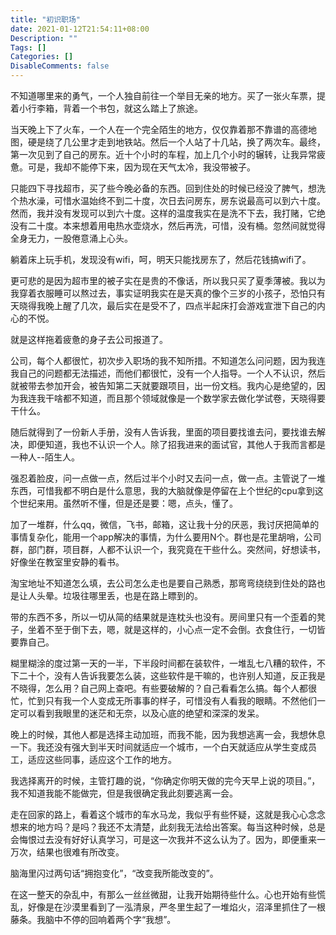 ```yaml
---
title: "初识职场"
date: 2021-01-12T21:54:11+08:00
Description: ""
Tags: []
Categories: []
DisableComments: false
---
```

不知道哪里来的勇气，一个人独自前往一个举目无亲的地方。买了一张火车票，提着小行李箱，背着一个书包，就这么踏上了旅途。

当天晚上下了火车，一个人在一个完全陌生的地方，仅仅靠着那不靠谱的高德地图，硬是绕了几公里才走到地铁站。然后一个人站了十几站，换了两次车。最终，第一次见到了自己的房东。近十个小时的车程，加上几个小时的辗转，让我异常疲惫。可是，我却不能停下来，因为现在天气太冷，我没带被子。

只能四下寻找超市，买了些今晚必备的东西。回到住处的时候已经没了脾气，想洗个热水澡，可惜水温始终不到二十度，次日去问房东，房东说最高可以到六十度。然而，我并没有发现可以到六十度。这样的温度我实在是洗不下去，我打赌，它绝没有二十度。本来想着用电热水壶烧水，然后再洗，可惜，没有桶。忽然间就觉得全身无力，一股倦意涌上心头。

躺着床上玩手机，发现没有wifi，呵，明天只能找房东了，然后花钱搞wifi了。

更可悲的是因为超市里的被子实在是贵的不像话，所以我只买了夏季薄被。我以为我穿着衣服睡可以熬过去，事实证明我实在是天真的像个三岁的小孩子，恐怕只有天晓得我晚上醒了几次，最后实在是受不了，四点半起床打会游戏宣泄下自己的内心的不悦。

就是这样拖着疲惫的身子去公司报道了。

公司，每个人都很忙，初次步入职场的我不知所措。不知道怎么问问题，因为我连我自己的问题都无法描述，而他们都很忙，没有一个人指导。一个人不认识，然后就被带去参加开会，被告知第二天就要跟项目，出一份文档。我内心是绝望的，因为我连我干啥都不知道，而且那个领域就像是一个数学家去做化学试卷，天晓得要干什么。

随后就得到了一份新人手册，没有人告诉我，里面的项目要找谁去问，要找谁去解决，即便知道，我也不认识一个人。除了招我进来的面试官，其他人于我而言都是一种人--陌生人。

强忍着脸皮，问一点做一点，然后过半个小时又去问一点，做一点。主管说了一堆东西，可惜我都不明白是什么意思，我的大脑就像是停留在上个世纪的cpu拿到这个世纪来用。虽然听不懂，但是还是要：嗯，点头，懂了。

加了一堆群，什么qq，微信，飞书，邮箱，这让我十分的厌恶，我讨厌把简单的事情复杂化，能用一个app解决的事情，为什么要用N个。群也是花里胡哨，公司群，部门群，项目群，人都不认识一个，我究竟在干些什么。突然间，好想读书，好像坐在教室里安静的看书。

淘宝地址不知道怎么填，去公司怎么走也是要自己熟悉，那弯弯绕绕到住处的路也是让人头晕。垃圾往哪里丢，也是在路上瞟到的。

带的东西不多，所以一切从简的结果就是连枕头也没有。房间里只有一个歪着的凳子，坐着不至于倒下去，嗯，就是这样的，小心点一定不会倒。衣食住行，一切皆要靠自己。

糊里糊涂的度过第一天的一半，下半段时间都在装软件，一堆乱七八糟的软件，不下二十个，没有人告诉我要怎么装，这些软件是干嘛的，也许别人知道，反正我是不晓得，怎么用？自己网上查吧。有些要破解的？自己看看怎么搞。每个人都很忙，忙到只有我一个人变成无所事事的样子，可惜没有人看我的眼睛。不然他们一定可以看到我眼里的迷茫和无奈，以及心底的绝望和深深的发呆。

晚上的时候，其他人都是选择主动加班，而我不能，因为我想逃离一会，我想休息一下。我还没有强大到半天时间就适应一个城市，一个白天就适应从学生变成员工，适应这些同事，适应这个工作的地方。

我选择离开的时候，主管打趣的说，“你确定你明天做的完今天早上说的项目。”，我不知道我能不能做完，但是我很确定我此刻要逃离一会。

走在回家的路上，看着这个城市的车水马龙，我似乎有些怀疑，这就是我心心念念想来的地方吗？是吗？我还不太清楚，此刻我无法给出答案。每当这种时候，总是会悔恨过去没有好好认真学习，可是这一次我并不这么认为了。因为，即便重来一万次，结果也很难有所改变。

脑海里闪过两句话“拥抱变化”，“改变我所能改变的”。

在这一整天的杂乱中，有那么一丝丝微甜，让我开始期待些什么。心也开始有些慌乱，好像是在沙漠里看到了一泓清泉，严冬里生起了一堆焰火，沼泽里抓住了一根藤条。我脑中不停的回响着两个字“我想”。
